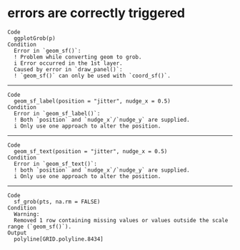 # errors are correctly triggered

    Code
      ggplotGrob(p)
    Condition
      Error in `geom_sf()`:
      ! Problem while converting geom to grob.
      i Error occurred in the 1st layer.
      Caused by error in `draw_panel()`:
      ! `geom_sf()` can only be used with `coord_sf()`.

---

    Code
      geom_sf_label(position = "jitter", nudge_x = 0.5)
    Condition
      Error in `geom_sf_label()`:
      ! Both `position` and `nudge_x`/`nudge_y` are supplied.
      i Only use one approach to alter the position.

---

    Code
      geom_sf_text(position = "jitter", nudge_x = 0.5)
    Condition
      Error in `geom_sf_text()`:
      ! both `position` and `nudge_x`/`nudge_y` are supplied.
      i Only use one approach to alter the position.

---

    Code
      sf_grob(pts, na.rm = FALSE)
    Condition
      Warning:
      Removed 1 row containing missing values or values outside the scale range (`geom_sf()`).
    Output
      polyline[GRID.polyline.8434] 

